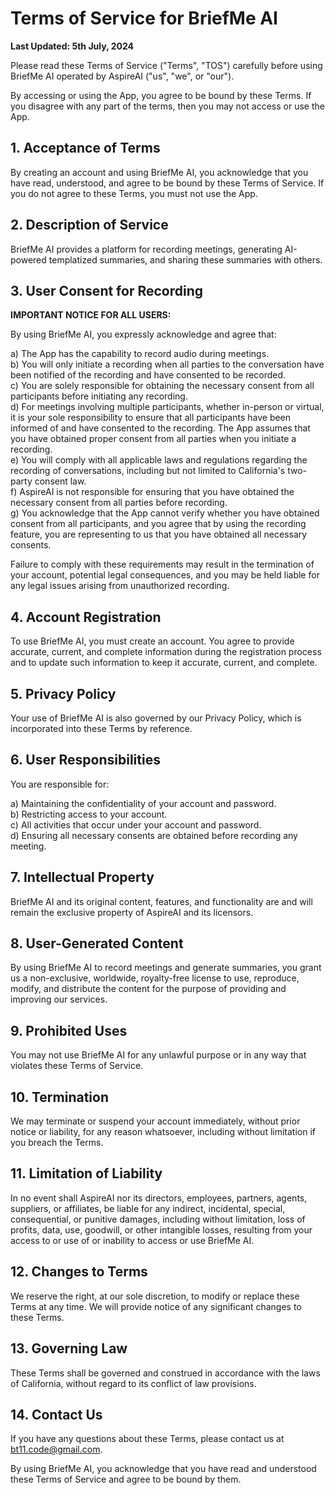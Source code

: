 # Terms of Service for BriefMe AI

**Last Updated: 5th July, 2024**

Please read these Terms of Service ("Terms", "TOS") carefully before using BriefMe AI operated by AspireAI ("us", "we", or "our").

By accessing or using the App, you agree to be bound by these Terms. If you disagree with any part of the terms, then you may not access or use the App.

## 1. Acceptance of Terms

By creating an account and using BriefMe AI, you acknowledge that you have read, understood, and agree to be bound by these Terms of Service. If you do not agree to these Terms, you must not use the App.

## 2. Description of Service

BriefMe AI provides a platform for recording meetings, generating AI-powered templatized summaries, and sharing these summaries with others.

## 3. User Consent for Recording

**IMPORTANT NOTICE FOR ALL USERS:**

By using BriefMe AI, you expressly acknowledge and agree that:

a) The App has the capability to record audio during meetings.  
b) You will only initiate a recording when all parties to the conversation have been notified of the recording and have consented to be recorded.  
c) You are solely responsible for obtaining the necessary consent from all participants before initiating any recording.  
d) For meetings involving multiple participants, whether in-person or virtual, it is your sole responsibility to ensure that all participants have been informed of and have consented to the recording. The App assumes that you have obtained proper consent from all parties when you initiate a recording.  
e) You will comply with all applicable laws and regulations regarding the recording of conversations, including but not limited to California's two-party consent law.  
f) AspireAI is not responsible for ensuring that you have obtained the necessary consent from all parties before recording.  
g) You acknowledge that the App cannot verify whether you have obtained consent from all participants, and you agree that by using the recording feature, you are representing to us that you have obtained all necessary consents.  

Failure to comply with these requirements may result in the termination of your account, potential legal consequences, and you may be held liable for any legal issues arising from unauthorized recording.

## 4. Account Registration

To use BriefMe AI, you must create an account. You agree to provide accurate, current, and complete information during the registration process and to update such information to keep it accurate, current, and complete.

## 5. Privacy Policy

Your use of BriefMe AI is also governed by our Privacy Policy, which is incorporated into these Terms by reference.

## 6. User Responsibilities

You are responsible for:

a) Maintaining the confidentiality of your account and password.  
b) Restricting access to your account.  
c) All activities that occur under your account and password.  
d) Ensuring all necessary consents are obtained before recording any meeting.

## 7. Intellectual Property

BriefMe AI and its original content, features, and functionality are and will remain the exclusive property of AspireAI and its licensors.

## 8. User-Generated Content

By using BriefMe AI to record meetings and generate summaries, you grant us a non-exclusive, worldwide, royalty-free license to use, reproduce, modify, and distribute the content for the purpose of providing and improving our services.

## 9. Prohibited Uses

You may not use BriefMe AI for any unlawful purpose or in any way that violates these Terms of Service.

## 10. Termination

We may terminate or suspend your account immediately, without prior notice or liability, for any reason whatsoever, including without limitation if you breach the Terms.

## 11. Limitation of Liability

In no event shall AspireAI nor its directors, employees, partners, agents, suppliers, or affiliates, be liable for any indirect, incidental, special, consequential, or punitive damages, including without limitation, loss of profits, data, use, goodwill, or other intangible losses, resulting from your access to or use of or inability to access or use BriefMe AI.

## 12. Changes to Terms

We reserve the right, at our sole discretion, to modify or replace these Terms at any time. We will provide notice of any significant changes to these Terms.

## 13. Governing Law

These Terms shall be governed and construed in accordance with the laws of California, without regard to its conflict of law provisions.

## 14. Contact Us

If you have any questions about these Terms, please contact us at [bt11.code@gmail.com](mailto:bt11.code@gmail.com).

By using BriefMe AI, you acknowledge that you have read and understood these Terms of Service and agree to be bound by them.
